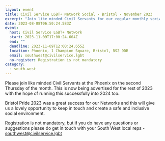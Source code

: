 ```yaml
---
layout: event
title: Civil Service LGBT+ Network Social - Bristol - November 2023
excerpt: "Join like minded Civil Servants for our regular monthly social in Bristol. "
date: 2023-08-08T06:50:24.583Z
event:
  host: Civil Service LGBT+ Network
  start: 2023-11-09T17:00:24.604Z
  end: ""
  deadline: 2023-11-09T12:00:24.655Z
  location: Phoenix, 1 Champion Square, Bristol, BS2 9DB
  email: southwest@civilservice.lgbt
  no-register: Registration is not mandatory
category:
  - south-west
---
```

P﻿lease join like minded Civil Servants at the Phoenix on the second Thursday of the month. T﻿his is now being advertised for the rest of 2023 with the hope of running this successfully into 2024 too. 

B﻿ristol Pride 2023 was a great success for our Networks and this will give us a lovely opportunity to keep in touch and create a safe and inclusive social environment.

R﻿egistration is not mandatory, but if you do have any questions or suggestions please do get in touch with your South West local reps - [southwest@civilservice.lgbt](mailto:southwest@civilservice.lgbt)